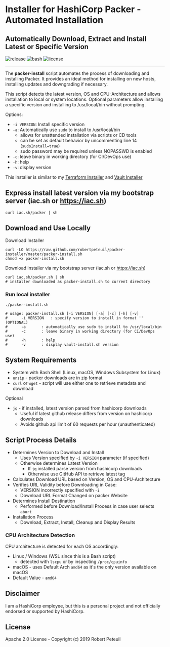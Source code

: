 # Installer for HashiCorp Packer - Automated Installation

## Automatically Download, Extract and Install Latest or Specific Version

[![release](https://img.shields.io/github/release/robertpeteuil/packer-installer.svg?colorB=2067b8)](https://github.com/robertpeteuil/packer-installer)
[![bash](https://img.shields.io/badge/language-bash-89e051.svg?style=flat-square)](https://github.com/robertpeteuil/packer-installer)
[![license](https://img.shields.io/github/license/robertpeteuil/packer-installer.svg?colorB=2067b8)](https://github.com/robertpeteuil/packer-installer)

---

The **packer-install** script automates the process of downloading and installing Packer.  It provides an ideal method for installing on new hosts, installing updates and downgrading if necessary.

This script detects the latest version, OS and CPU-Architecture and allows installation to local or system locations.  Optional parameters allow installing a specific version and installing to /usr/local/bin without prompting.

Options:

- `-i VERSION`:  Install specific version
- `-a`:          Automatically use `sudo` to install to /usr/local/bin
  - allows for unattended installation via scripts or CD tools
  - can be set as default behavior by uncommenting line 14 (`sudoInstall=true`)
  - sudo password may be required unless NOPASSWD is enabled
- `-c`:          leave binary in working directory (for CI/DevOps use)
- `-h`:          help
- `-v`:          display version

This installer is similar to my [Terraform Installer](https://github.com/robertpeteuil/terraform-installer) and [Vault Installer](https://github.com/robertpeteuil/vault-installer)

## Express install latest version via my bootstrap server (iac.sh or https://iac.sh)

``` shell
curl iac.sh/packer | sh
```

## Download and Use Locally

Download Installer

``` shell
curl -LO https://raw.github.com/robertpeteuil/packer-installer/master/packer-install.sh
chmod +x packer-install.sh
```

Download installer via my bootstrap server (iac.sh or https://iac.sh)

``` shell
curl iac.sh/packer.sh | sh
# installer downloaded as packer-install.sh to current directory
```

### Run local installer

``` shell
./packer-install.sh

# usage: packer-install.sh [-i VERSION] [-a] [-c] [-h] [-v]
#      -i VERSION	: specify version to install in format '' (OPTIONAL)
#      -a		: automatically use sudo to install to /usr/local/bin
#      -c		: leave binary in working directory (for CI/DevOps use)
#      -h		: help
#      -v		: display vault-install.sh version
```

## System Requirements

- System with Bash Shell (Linux, macOS, Windows Subsystem for Linux)
- `unzip` - packer downloads are in zip format
- `curl` or `wget` - script will use either one to retrieve metadata and download

Optional

- `jq` - if installed, latest version parsed from hashicorp downloads
  - Useful if latest github release differs from version on hashicorp downloads
  - Avoids github api limit of 60 requests per hour (unauthenticated)

## Script Process Details

- Determines Version to Download and Install
  - Uses Version specified by `-i VERSION` parameter (if specified)
  - Otherwise determines Latest Version
    - If `jq` installed parse version from hashicorp downloads
    - Otherwise use GitHub API to retrieve latest tag
- Calculates Download URL based on Version, OS and CPU-Architecture
- Verifies URL Validity before Downloading in Case:
  - VERSION incorrectly specified with `-i`
  - Download URL Format Changed on packer Website
- Determines Install Destination
  - Performed before Download/Install Process in case user selects `abort`
- Installation Process
  - Download, Extract, Install, Cleanup and Display Results

### CPU Architecture Detection

CPU architecture is detected for each OS accordingly:

- Linux / Windows (WSL since this is a Bash script)
  - detected with `lscpu` or by inspecting `/proc/cpuinfo`
- macOS - uses Default Arch `amd64` as it's the only version available on macOS
- Default Value - `amd64`

## Disclaimer

I am a HashiCorp employee, but this is a personal project and not officially endorsed or supported by HashiCorp.

## License

Apache 2.0 License - Copyright (c) 2019    Robert Peteuil
